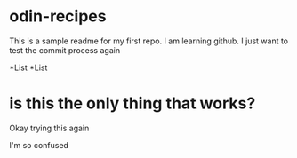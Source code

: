 # odin-recipes

This is a sample readme for my first repo. I am learning github.
I just want to test the commit process again 

*List
*List 
# is this the only thing that works?

Okay trying this again

I'm so confused
